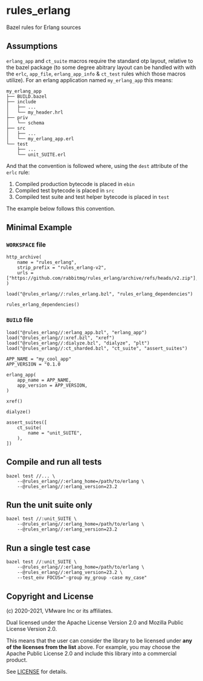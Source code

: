 # rules_erlang

Bazel rules for Erlang sources

## Assumptions

`erlang_app` and `ct_suite` macros require the standard otp layout, relative to the bazel package (to some degree abitrary layout can be handled with with the `erlc`, `app_file`, `erlang_app_info` & `ct_test` rules which those macros utilize). For an erlang application named `my_erlang_app` this means:

```
my_erlang_app
├── BUILD.bazel
├── include
│   ├── ...
│   └── my_header.hrl
├── priv
│   └── schema
├── src
│   ├── ...
│   └── my_erlang_app.erl
└── test
    ├── ...
    └── unit_SUITE.erl
```

And that the convention is followed where, using the `dest` attribute of the `erlc` rule:
1. Compiled production bytecode is placed in `ebin`
2. Compiled test bytecode is placed in `src`
3. Compiled test suite and test helper bytecode is placed in `test`

The example below follows this convention.

## Minimal Example

### `WORKSPACE` file

```starlark
http_archive(
    name = "rules_erlang",
    strip_prefix = "rules_erlang-v2",
    urls = ["https://github.com/rabbitmq/rules_erlang/archive/refs/heads/v2.zip"],
)

load("@rules_erlang//:rules_erlang.bzl", "rules_erlang_dependencies")

rules_erlang_dependencies()
```

### `BUILD` file

```starlark
load("@rules_erlang//:erlang_app.bzl", "erlang_app")
load("@rules_erlang//:xref.bzl", "xref")
load("@rules_erlang//:dialyze.bzl", "dialyze", "plt")
load("@rules_erlang//:ct_sharded.bzl", "ct_suite", "assert_suites")

APP_NAME = "my_cool_app"
APP_VERSION = "0.1.0

erlang_app(
    app_name = APP_NAME,
    app_version = APP_VERSION,
)

xref()

dialyze()

assert_suites([
    ct_suite(
        name = "unit_SUITE",
    ),
])
```

## Compile and run all tests

```shell
bazel test //... \
    --@rules_erlang//:erlang_home=/path/to/erlang \
    --@rules_erlang//:erlang_version=23.2
```

## Run the unit suite only

```shell
bazel test //:unit_SUITE \
    --@rules_erlang//:erlang_home=/path/to/erlang \
    --@rules_erlang//:erlang_version=23.2
```

## Run a single test case

```shell
bazel test //:unit_SUITE \
    --@rules_erlang//:erlang_home=/path/to/erlang \
    --@rules_erlang//:erlang_version=23.2 \
    --test_env FOCUS="-group my_group -case my_case"
```

## Copyright and License

(c) 2020-2021, VMware Inc or its affiliates.

Dual licensed under the Apache License Version 2.0 and
Mozilla Public License Version 2.0.

This means that the user can consider the library to be licensed under
**any of the licenses from the list** above. For example, you may
choose the Apache Public License 2.0 and include this library into a
commercial product.

See [LICENSE](./LICENSE) for details.
